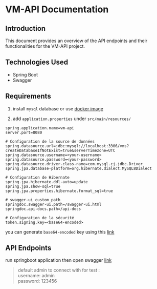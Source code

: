 # VM-API Documentation

## Introduction

This document provides an overview of the API endpoints and their functionalities for the VM-API project.

## Technologies Used

- Spring Boot
- Swagger

## Requirements

1. install `mysql` database or use [docker image](https://hub.docker.com/_/mysql)

1. add `application.properties` under `src/main/resources/`

```
spring.application.name=vm-api
server.port=8080

# Configuration de la source de données
spring.datasource.url=jdbc:mysql://localhost:3306/vms?createDatabaseIfNotExist=true&serverTimezone=UTC
spring.datasource.username=<your-username>
spring.datasource.password=<your-password>
spring.datasource.driver-class-name=com.mysql.cj.jdbc.Driver
spring.jpa.database-platform=org.hibernate.dialect.MySQL8Dialect

# Configuration de Hibernate
spring.jpa.hibernate.ddl-auto=update
spring.jpa.show-sql=true
spring.jpa.properties.hibernate.format_sql=true

# swagger-ui custom path
springdoc.swagger-ui.path=/swagger-ui.html
springdoc.api-docs.path=/api-docs

# Configuration de la sécurité
token.signing.key=<base64-encoded>
```

you can generate `base64-encoded` key using this [link](https://www.convertsimple.com/random-base64-generator/)

## API Endpoints

run springboot application then open swagger [link](http://localhost:8080/swagger-ui/index.html#/)

> default admin to connect with for test : <br>
> username: admin <br>
> password: 123456
